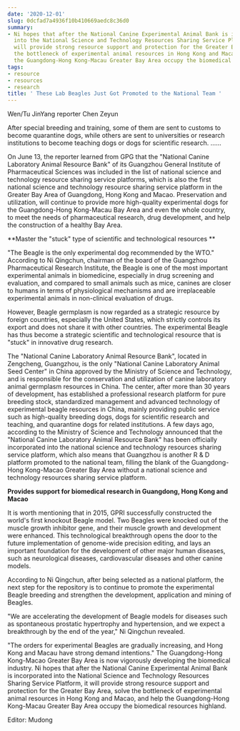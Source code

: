 ```yaml
---
date: '2020-12-01'
slug: 0dcfad7a4936f10b410669aedc8c36d0
summary:
- Ni hopes that after the National Canine Experimental Animal Bank is incorporated
  into the National Science and Technology Resources Sharing Service Platform, it
  will provide strong resource support and protection for the Greater Bay Area, solve
  the bottleneck of experimental animal resources in Hong Kong and Macao, and help
  the Guangdong-Hong Kong-Macau Greater Bay Area occupy the biomedical resources highland.
tags:
- resource
- resources
- research
title: ' These Lab Beagles Just Got Promoted to the National Team '
---
```


   

Wen/Tu JinYang reporter Chen Zeyun

After special breeding and training, some of them are sent to customs to become quarantine dogs, while others are sent to universities or research institutions to become teaching dogs or dogs for scientific research. ......

On June 13, the reporter learned from GPG that the "National Canine Laboratory Animal Resource Bank" of its Guangzhou General Institute of Pharmaceutical Sciences was included in the list of national science and technology resource sharing service platforms, which is also the first national science and technology resource sharing service platform in the Greater Bay Area of Guangdong, Hong Kong and Macao. Preservation and utilization, will continue to provide more high-quality experimental dogs for the Guangdong-Hong Kong-Macau Bay Area and even the whole country, to meet the needs of pharmaceutical research, drug development, and help the construction of a healthy Bay Area.

 **Master the "stuck" type of scientific and technological resources **

"The Beagle is the only experimental dog recommended by the WTO." According to Ni Qingchun, chairman of the board of the Guangzhou Pharmaceutical Research Institute, the Beagle is one of the most important experimental animals in biomedicine, especially in drug screening and evaluation, and compared to small animals such as mice, canines are closer to humans in terms of physiological mechanisms and are irreplaceable experimental animals in non-clinical evaluation of drugs.

However, Beagle germplasm is now regarded as a strategic resource by foreign countries, especially the United States, which strictly controls its export and does not share it with other countries. The experimental Beagle has thus become a strategic scientific and technological resource that is "stuck" in innovative drug research.

The "National Canine Laboratory Animal Resource Bank", located in Zengcheng, Guangzhou, is the only "National Canine Laboratory Animal Seed Center" in China approved by the Ministry of Science and Technology, and is responsible for the conservation and utilization of canine laboratory animal germplasm resources in China. The center, after more than 30 years of development, has established a professional research platform for pure breeding stock, standardized management and advanced technology of experimental beagle resources in China, mainly providing public service such as high-quality breeding dogs, dogs for scientific research and teaching, and quarantine dogs for related institutions. A few days ago, according to the Ministry of Science and Technology announced that the "National Canine Laboratory Animal Resource Bank" has been officially incorporated into the national science and technology resources sharing service platform, which also means that Guangzhou is another R &amp; D platform promoted to the national team, filling the blank of the Guangdong-Hong Kong-Macao Greater Bay Area without a national science and technology resources sharing service platform.

 **Provides support for biomedical research in Guangdong, Hong Kong and Macao**

It is worth mentioning that in 2015, GPRI successfully constructed the world's first knockout Beagle model. Two Beagles were knocked out of the muscle growth inhibitor gene, and their muscle growth and development were enhanced. This technological breakthrough opens the door to the future implementation of genome-wide precision editing, and lays an important foundation for the development of other major human diseases, such as neurological diseases, cardiovascular diseases and other canine models.

According to Ni Qingchun, after being selected as a national platform, the next step for the repository is to continue to promote the experimental Beagle breeding and strengthen the development, application and mining of Beagles.

"We are accelerating the development of Beagle models for diseases such as spontaneous prostatic hypertrophy and hypertension, and we expect a breakthrough by the end of the year," Ni Qingchun revealed.

"The orders for experimental Beagles are gradually increasing, and Hong Kong and Macau have strong demand intentions." The Guangdong-Hong Kong-Macao Greater Bay Area is now vigorously developing the biomedical industry. Ni hopes that after the National Canine Experimental Animal Bank is incorporated into the National Science and Technology Resources Sharing Service Platform, it will provide strong resource support and protection for the Greater Bay Area, solve the bottleneck of experimental animal resources in Hong Kong and Macao, and help the Guangdong-Hong Kong-Macau Greater Bay Area occupy the biomedical resources highland.

Editor: Mudong

 
        